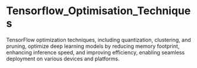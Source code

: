 # Tensorflow_Optimisation_Techniques
TensorFlow optimization techniques, including quantization, clustering, and pruning, optimize deep learning models by reducing memory footprint, enhancing inference speed, and improving efficiency, enabling seamless deployment on various devices and platforms.
